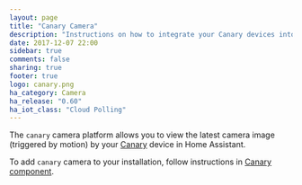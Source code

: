 ```yaml
---
layout: page
title: "Canary Camera"
description: "Instructions on how to integrate your Canary devices into Home Assistant."
date: 2017-12-07 22:00
sidebar: true
comments: false
sharing: true
footer: true
logo: canary.png
ha_category: Camera
ha_release: "0.60"
ha_iot_class: "Cloud Polling"
---
```


The `canary` camera platform allows you to view the latest camera image (triggered by motion) by your [Canary](https://canary.is) device in Home Assistant.

To add `canary` camera to your installation, follow instructions in [Canary component](/components/canary/).
